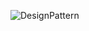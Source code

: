 ![DesignPattern](https://github.com/LuisSCardoso/Bertoti/assets/112117985/47d6fefd-85a3-41c1-9889-0e38f11eeb23)
